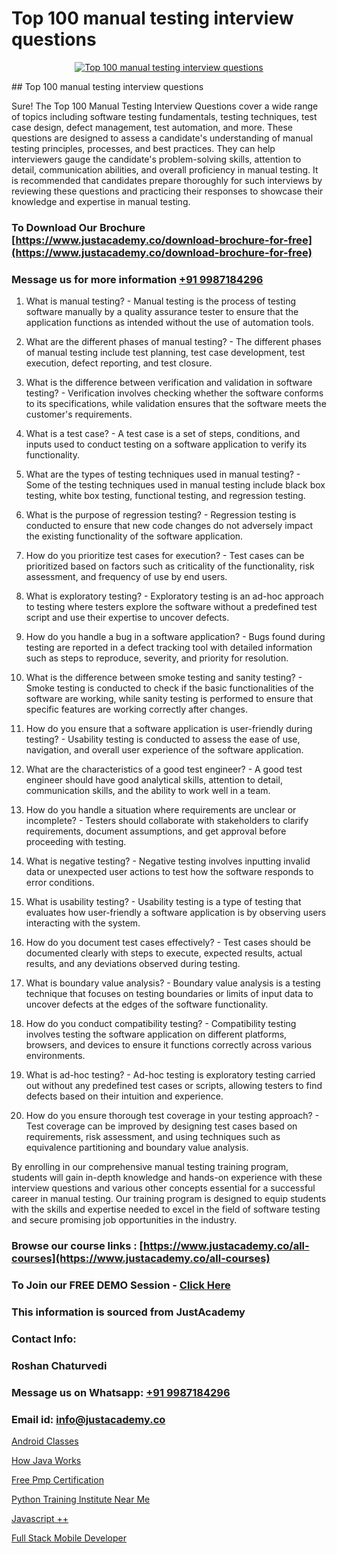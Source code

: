 # Top 100 manual testing interview questions

<p align="center">
  <a href="https://justacademy.co/program-detail/software-testing">
    <img src="https://justacademy.co/storage2/program_images/1704700438.webp" alt="Top 100 manual testing interview questions">
  </a>
</p>
## Top 100 manual testing interview questions

Sure! The Top 100 Manual Testing Interview Questions cover a wide range of topics including software testing fundamentals, testing techniques, test case design, defect management, test automation, and more. These questions are designed to assess a candidate's understanding of manual testing principles, processes, and best practices. They can help interviewers gauge the candidate's problem-solving skills, attention to detail, communication abilities, and overall proficiency in manual testing. It is recommended that candidates prepare thoroughly for such interviews by reviewing these questions and practicing their responses to showcase their knowledge and expertise in manual testing.
### To Download Our Brochure [https://www.justacademy.co/download-brochure-for-free](https://www.justacademy.co/download-brochure-for-free)
### Message us for more information [+91 9987184296](https://api.whatsapp.com/send?phone=919987184296)
1) What is manual testing? - Manual testing is the process of testing software manually by a quality assurance tester to ensure that the application functions as intended without the use of automation tools.

2) What are the different phases of manual testing? - The different phases of manual testing include test planning, test case development, test execution, defect reporting, and test closure.

3) What is the difference between verification and validation in software testing? - Verification involves checking whether the software conforms to its specifications, while validation ensures that the software meets the customer's requirements.

4) What is a test case? - A test case is a set of steps, conditions, and inputs used to conduct testing on a software application to verify its functionality.

5) What are the types of testing techniques used in manual testing? - Some of the testing techniques used in manual testing include black box testing, white box testing, functional testing, and regression testing.

6) What is the purpose of regression testing? - Regression testing is conducted to ensure that new code changes do not adversely impact the existing functionality of the software application.

7) How do you prioritize test cases for execution? - Test cases can be prioritized based on factors such as criticality of the functionality, risk assessment, and frequency of use by end users.

8) What is exploratory testing? - Exploratory testing is an ad-hoc approach to testing where testers explore the software without a predefined test script and use their expertise to uncover defects.

9) How do you handle a bug in a software application? - Bugs found during testing are reported in a defect tracking tool with detailed information such as steps to reproduce, severity, and priority for resolution.

10) What is the difference between smoke testing and sanity testing? - Smoke testing is conducted to check if the basic functionalities of the software are working, while sanity testing is performed to ensure that specific features are working correctly after changes.

11) How do you ensure that a software application is user-friendly during testing? - Usability testing is conducted to assess the ease of use, navigation, and overall user experience of the software application.

12) What are the characteristics of a good test engineer? - A good test engineer should have good analytical skills, attention to detail, communication skills, and the ability to work well in a team.

13) How do you handle a situation where requirements are unclear or incomplete? - Testers should collaborate with stakeholders to clarify requirements, document assumptions, and get approval before proceeding with testing.

14) What is negative testing? - Negative testing involves inputting invalid data or unexpected user actions to test how the software responds to error conditions.

15) What is usability testing? - Usability testing is a type of testing that evaluates how user-friendly a software application is by observing users interacting with the system.

16) How do you document test cases effectively? - Test cases should be documented clearly with steps to execute, expected results, actual results, and any deviations observed during testing.

17) What is boundary value analysis? - Boundary value analysis is a testing technique that focuses on testing boundaries or limits of input data to uncover defects at the edges of the software functionality.

18) How do you conduct compatibility testing? - Compatibility testing involves testing the software application on different platforms, browsers, and devices to ensure it functions correctly across various environments.

19) What is ad-hoc testing? - Ad-hoc testing is exploratory testing carried out without any predefined test cases or scripts, allowing testers to find defects based on their intuition and experience.

20) How do you ensure thorough test coverage in your testing approach? - Test coverage can be improved by designing test cases based on requirements, risk assessment, and using techniques such as equivalence partitioning and boundary value analysis. 

By enrolling in our comprehensive manual testing training program, students will gain in-depth knowledge and hands-on experience with these interview questions and various other concepts essential for a successful career in manual testing. Our training program is designed to equip students with the skills and expertise needed to excel in the field of software testing and secure promising job opportunities in the industry.

### Browse our course links : [https://www.justacademy.co/all-courses](https://www.justacademy.co/all-courses) 
### To Join our FREE DEMO Session - [Click Here](https://www.justacademy.co/register-for-course-demo)


### This information is sourced from JustAcademy
### Contact Info:
### Roshan Chaturvedi
### Message us on Whatsapp: [+91 9987184296](https://api.whatsapp.com/send?phone=919987184296)
### Email id: [info@justacademy.co](mailto:info@justacademy.co)
                
[Android Classes](https://www.linkedin.com/pulse/android-classes-justacademy-pune-v7gff/)

[How Java Works](https://www.linkedin.com/pulse/how-java-works-justacademy-gb3pc?trackingId=IlSJrDzpuRItLYZKEbMj2g%3D%3D&lipi=urn%3Ali%3Apage%3Ad_flagship3_company_admin%3BtwB7D7uTSjygLpECXwvsug%3D%3D)

[Free Pmp Certification](https://medium.com/@roneet705/free-pmp-certification-1f6d233cf93b)

[Python Training Institute Near Me](https://medium.com/@namusn/python-training-institute-near-me-206573e7ddde)

[Javascript ++](https://justacademyin.github.io/justacademy/javascript-++)

[Full Stack Mobile Developer](https://justacademyin.github.io/justacademy/full-stack-mobile-developer)

